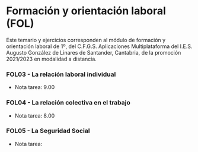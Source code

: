 # Formación y orientación laboral (FOL)
Este temario y ejercicios corresponden al módulo de formación y orientación laboral de 1º, del C.F.G.S. Aplicaciones Multiplataforma del I.E.S. Augusto González de Linares de Santander, Cantabria, de la promoción 2021/2023 en modalidad a distancia.
### FOL03 - La relación laboral individual
* Nota tarea: 9.00
### FOL04 - La relación colectiva en el trabajo
* Nota tarea: 8.00
### FOL05 - La Seguridad Social
* Nota tarea: 
